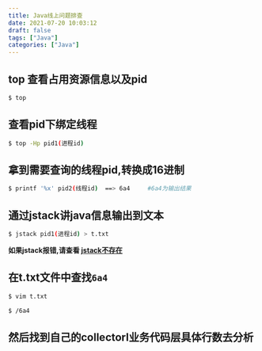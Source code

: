 ```yaml
---
title: Java线上问题排查
date: 2021-07-20 10:03:12
draft: false
tags: ["Java"]
categories: ["Java"]
---
```


## top 查看占用资源信息以及pid
```bash
$ top 
```

## 查看pid下绑定线程
```bash
$ top -Hp pid1(进程id)
```

## 拿到需要查询的线程pid,转换成16进制
```bash
$ printf '%x' pid2(线程id)  ==> 6a4     #6a4为输出结果
```

## 通过jstack讲java信息输出到文本
```bash
$ jstack pid1(进程id) > t.txt
```

**如果jstack报错,请查看 [jstack不存在](https://cywhat.pp.ua/bash-jstack-%E6%9C%AA%E6%89%BE%E5%88%B0%E5%91%BD%E4%BB%A4/)**

## 在t.txt文件中查找```6a4```
```bash
$ vim t.txt

$ /6a4
```
## 然后找到自己的collectorl业务代码层具体行数去分析

